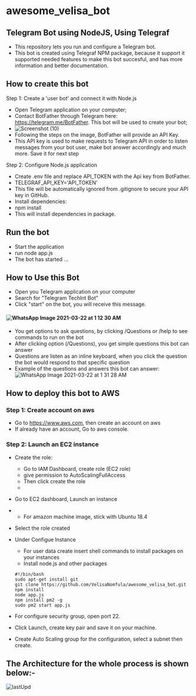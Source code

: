# awesome_velisa_bot
## Telegram Bot using NodeJS, Using Telegraf
* This repository lets you run and configure a Telegram bot.
* This bot is created using Telegraf NPM package, because it support it supported needed features to  make this bot  succesful, and has more information and better documentation.


## How to create this bot

Step 1: Create a 'user bot' and connect it with Node.js
* Open Telegram application on your computer;
* Contact BotFather through Telegram here: https://telegram.me/BotFather. This bot will be used to create your bot;
* ![Screenshot (10)](https://user-images.githubusercontent.com/61043154/111925313-056ff580-8ab1-11eb-9a17-a885d066dcd4.png)
* Following the steps on the image, BotFather will provide an API Key. 
* This API key is used to make requests to Telegram API in order to listen messages from your bot user, make bot answer accordingly and much more. Save it for next step

Step 2: Configure Node.js application 
* Create .env file and replace API_TOKEN with the Api key from BotFather. 
* TELEGRAF_API_KEY='API_TOKEN'
* This file will be automatically ignored from .gitignore to secure your API key in GitHub.
* Install dependencies:
* npm install
* This will install dependencies in package.

## Run the bot
* Start the application
* run node app.js
* The bot has started ...



## How to Use this Bot
 * Open you Telegram application on your computer
 * Search for "Telegram TechInt Bot"
 * Click "start" on the bot, you  will receive this message.
  ####  ![WhatsApp Image 2021-03-22 at 1 12 30 AM](https://user-images.githubusercontent.com/61043154/111924290-677a2c00-8aac-11eb-8707-41202e3b30cc.jpeg)
  
  * You get options to ask questions, by  clicking /Questions or /help to see commands to  run on  the bot
  * After clicking option (/Questions), you get simple questions this bot can answer
  * Questions are listen as an inline keyboard, when you click the question the bot would respond to that specific question
  * Example of the questions and answers this bot can answer:
![WhatsApp Image 2021-03-22 at 1 31 28 AM](https://user-images.githubusercontent.com/61043154/111924689-6b0eb280-8aae-11eb-851a-01d6163823a0.jpeg)


## How to deploy this bot to AWS

### Step 1: Create account on aws

* Go to https://www.aws.com, then create an account on aws
* If already have an account, Go to aws console.
### Step 2: Launch an EC2 instance

* Create the role:
  * Go to IAM Dashboard, create role (EC2 role)
  * give permission to AutoScalingFullAccess
  * Then click create the role
  * 
* Go to EC2 dashboard, Launch  an instance
* * For amazon machine image, stick with Ubuntu 18.4
* Select the role created
* Under Configue Instance
  * For user data create insert shell commands to  install packages on your instances
  * Install node.js and other packages
   ```
   #!/bin/bash
   sudo apt-get install git
   git clone https://github.com/VelisaNomfula/awesome_velisa_bot.git
   npm install
   node app.js
   npm install pm2 -g
   sudo pm2 start app.js
   ```
   
* For configure security group, open port 22.
* Click Launch, create key pair and save it on your machine.
* Create Auto  Scaling group for the configuration, select a subnet then create.

## The Architecture for the whole process is shown below:-
![lastUpd](https://user-images.githubusercontent.com/61043154/111974343-fbc5ac80-8b07-11eb-8216-77e1a4f60499.PNG)



